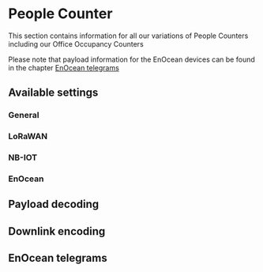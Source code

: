 # People Counter

This section contains information for all our variations of People Counters including our Office Occupancy Counters

Please note that payload information for the EnOcean devices can be found in the chapter [EnOcean telegrams](#enocean-telegrams)

## Available settings

### General

### LoRaWAN

### NB-IOT

### EnOcean

## Payload decoding

## Downlink encoding

## EnOcean telegrams
